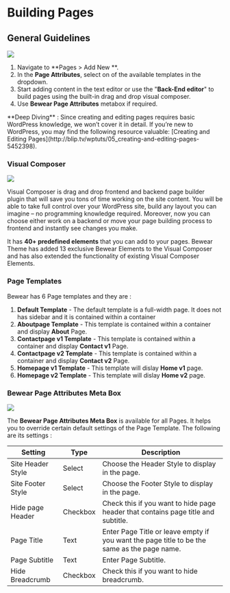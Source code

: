 # Building Pages

## General Guidelines

![](http://transvelo.github.io/docs/bewear/images/add-new-page.png)

1. Navigate to **Pages > Add New **.
2. In the **Page Attributes**, select on of the available templates in the dropdown.
3. Start adding content in the text editor or use the "**Back-End editor**" to build pages using the built-in drag and drop visual composer.
4. Use **Bewear Page Attributes** metabox if required.

<div class="alert alert-info">**Deep Diving** : Since creating and editing pages requires basic WordPress knowledge, we won’t cover it in detail. If you’re new to WordPress, you may find the following resource valuable: [Creating and Editing Pages](http://blip.tv/wptuts/05_creating-and-editing-pages-5452398).</div>

### Visual Composer

![](http://transvelo.github.io/docs/bewear/images/vc-backend-editor.png)

Visual Composer is drag and drop frontend and backend page builder plugin that will save you tons of time working on the site content. You will be able to take full control over your WordPress site, build any layout you can imagine – no programming knowledge required. Moreover, now you can choose either work on a backend or move your page building process to frontend and instantly see changes you make.

It has **40+ predefined elements** that you can add to your pages. Bewear Theme has added 13 exclusive Bewear Elements to the Visual Composer and has also extended the functionality of existing Visual Composer Elements.

### Page Templates

Bewear has 6 Page templates and they are :

1. **Default Template** - The default template is a full-width page. It does not has sidebar and it is contained within a container
2. **Aboutpage Template** - This template is contained within a container and display **About** Page.
3. **Contactpage v1 Template** - This template is contained within a container and display **Contact v1** Page.
4. **Contactpage v2 Template** - This template is contained within a container and display **Contact v2** Page.
5. **Homepage v1 Template** - This template will dislay **Home v1** page.
6. **Homepage v2 Template** - This template will dislay **Home v2** page.


### Bewear Page Attributes Meta Box

![](http://transvelo.github.io/docs/bewear/images/page-attributes.png)

The **Bewear Page Attributes Meta Box** is available for all Pages. It helps you to override certain default settings of the Page Template. The following are its settings :

| Setting | Type | Description |
| -- | -- | -- |
| Site Header Style | Select | Choose the Header Style to display in the page. |
| Site Footer Style | Select | Choose the Footer Style to display in the page. |
| Hide page Header | Checkbox | Check this if you want to hide page header that contains page title and subtitle. |
| Page Title | Text | Enter Page Title or leave empty if you want the page title to be the same as the page name. |
| Page Subtitle | Text | Enter Page Subtitle. |
| Hide Breadcrumb | Checkbox | Check this if you want to hide breadcrumb. |




